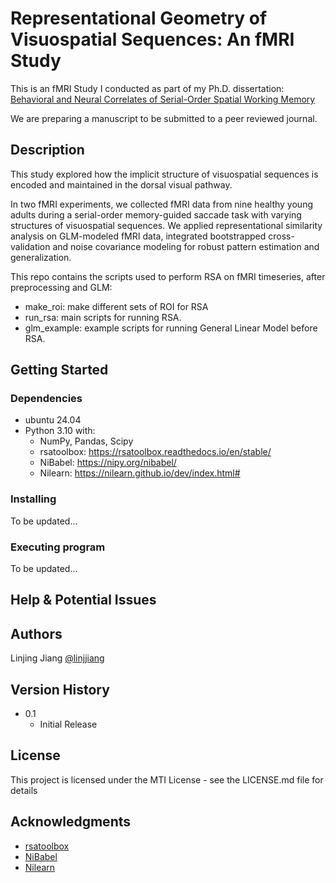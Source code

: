 # Representational Geometry of Visuospatial Sequences: An fMRI Study

This is an fMRI Study I conducted as part of my Ph.D. dissertation: [Behavioral and Neural Correlates of Serial-Order Spatial Working Memory](https://www.proquest.com/docview/3123663226?pq-origsite=gscholar&fromopenview=true&sourcetype=Dissertations%20&%20Theses)

We are preparing a manuscript to be submitted to a peer reviewed journal.

## Description

This study explored how the implicit structure of visuospatial sequences is encoded and maintained in the dorsal visual pathway.

In two fMRI experiments, we collected fMRI data from nine healthy young adults during a serial-order memory-guided saccade task with varying structures of visuospatial sequences. We applied representational similarity analysis on GLM-modeled fMRI data, integrated bootstrapped cross-validation and noise covariance modeling for robust pattern estimation and generalization. 

This repo contains the scripts used to perform RSA on fMRI timeseries, after preprocessing and GLM:
* make_roi: make different sets of ROI for RSA
* run_rsa: main scripts for running RSA.
* glm_example: example scripts for running General Linear Model before RSA.

## Getting Started

### Dependencies

* ubuntu 24.04
* Python 3.10 with:
	* NumPy, Pandas, Scipy
	* rsatoolbox: https://rsatoolbox.readthedocs.io/en/stable/
	* NiBabel: https://nipy.org/nibabel/
	* Nilearn: https://nilearn.github.io/dev/index.html#

### Installing

To be updated...

### Executing program

To be updated...

## Help & Potential Issues


## Authors

Linjing Jiang
[@linjjiang](https://github.com/linjjiang)

## Version History

* 0.1
    * Initial Release

## License

This project is licensed under the MTI License - see the LICENSE.md file for details

## Acknowledgments

* [rsatoolbox](https://rsatoolbox.readthedocs.io/en/stable/)
* [NiBabel](https://nipy.org/nibabel/)
* [Nilearn](https://nilearn.github.io/dev/index.html#)
